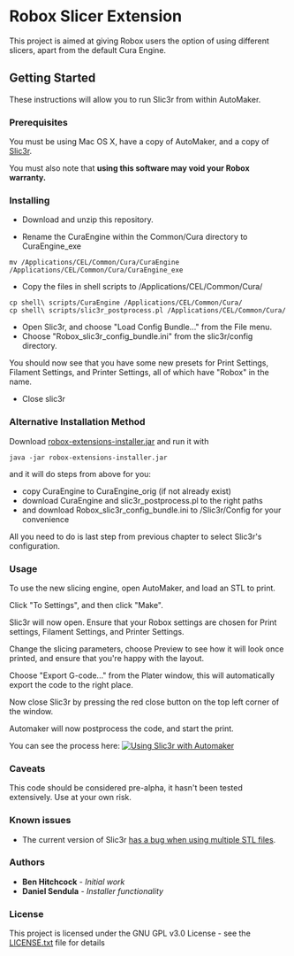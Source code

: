 # Robox Slicer Extension

This project is aimed at giving Robox users the option of using different slicers, apart from the default Cura Engine.

## Getting Started

These instructions will allow you to run Slic3r from within AutoMaker.

### Prerequisites

You must be using Mac OS X, have a copy of AutoMaker, and a copy of [Slic3r](https://github.com/prusa3d/Slic3r/releases).

You must also note that __using this software may void your Robox warranty.__


### Installing

* Download and unzip this repository.

* Rename the CuraEngine within the Common/Cura directory to CuraEngine_exe
```
mv /Applications/CEL/Common/Cura/CuraEngine /Applications/CEL/Common/Cura/CuraEngine_exe
```

* Copy the files in shell scripts to /Applications/CEL/Common/Cura/

```
cp shell\ scripts/CuraEngine /Applications/CEL/Common/Cura/
cp shell\ scripts/slic3r_postprocess.pl /Applications/CEL/Common/Cura/
```

* Open Slic3r, and choose "Load Config Bundle..." from the File menu.
* Choose "Robox_slic3r_config_bundle.ini" from the slic3r/config directory.

You should now see that you have some new presets for Print Settings, Filament Settings, and Printer Settings, all of which have "Robox" in the name. 

* Close slic3r

### Alternative Installation Method

Download [robox-extensions-installer.jar](robox-extensions-installer.jar) and run it with
```
java -jar robox-extensions-installer.jar
```
and it will do steps from above for you:
- copy CuraEngine to CuraEngine_orig (if not already exist)
- download CuraEngine and slic3r_postprocess.pl to the right paths
- and download Robox_slic3r_config_bundle.ini to <AM Install Dir>/Slic3r/Config for your convenience

All you need to do is last step from previous chapter to select Slic3r's configuration.

### Usage

To use the new slicing engine, open AutoMaker, and load an STL to print.  

Click "To Settings", and then click "Make".

Slic3r will now open.  Ensure that your Robox settings are chosen for Print settings, Filament Settings, and Printer Settings.

Change the slicing parameters, choose Preview to see how it will look once printed, and ensure that you're happy with the layout.

Choose "Export G-code..." from the Plater window, this will automatically export the code to the right place.

Now close Slic3r by pressing the red close button on the top left corner of the window.


Automaker will now postprocess the code, and start the print.

You can see the process here:
[![Using Slic3r with Automaker](http://img.youtube.com/vi/5YmH0T2vJbY/0.jpg)](http://www.youtube.com/watch?v=5YmH0T2vJbY "Automaker with slic3r on a Robox Dual")

### Caveats

This code should be considered pre-alpha, it hasn't been tested extensively.  Use at your own risk.

### Known issues

* The current version of Slic3r [has a bug when using multiple STL files](https://github.com/prusa3d/Slic3r/issues/313). 

### Authors

* **Ben Hitchcock** - *Initial work*
* **Daniel Sendula** - *Installer functionality*


### License

This project is licensed under the GNU GPL v3.0 License - see the [LICENSE.txt](LICENSE.txt) file for details
